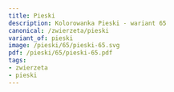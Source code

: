 ```yaml
---
title: Pieski
description: Kolorowanka Pieski - wariant 65
canonical: /zwierzeta/pieski
variant_of: pieski
image: /pieski/65/pieski-65.svg
pdf: /pieski/65/pieski-65.pdf
tags:
- zwierzeta
- pieski
---
```

